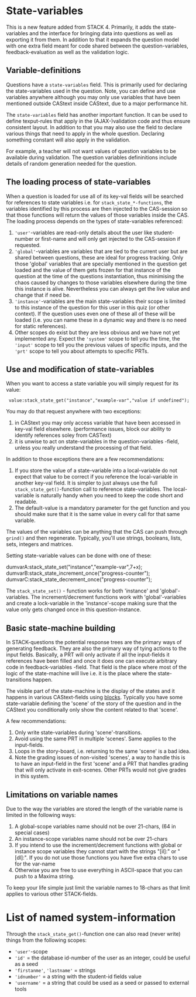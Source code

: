# State-variables

This is a new feature added from STACK 4.  Primarily, it adds the state-variables and the interface for bringing data into questions
as well as exporting it from them. In addition to that it expands the question model with one extra field meant for code shared
between the question-variables, feedback-evaluation as well as the validation logic.

## Variable-definitions

Questions have a `state-variables` field.   This is primarily used for declaring the state-variables used in the question. Note, you
can define and use variables anywhere although you may only use variables that have been mentioned outside CAStext inside CAStext,
due to a major performance hit.

The `state-variables`  field has another important function. It can be used to define texput-rules that apply in the
(AJAX-)validation code and thus ensure consistent layout. In addition to that you may also use the field to declare various things
that need to apply in the whole question.  Declaring something constant will also apply in the validation.

For example, a teacher will not want values of question variables to be available during validation.  The question variables
defininitions include details of random generation needed for the question.

## The loading process of state-variables

When a question is loaded for use all of its key-val fields will be searched for references to state variables i.e. for
`stack_state_*-functions`, the variables identified by this process are then injected to the CAS-session so that those functions
will return the values of those variables inside the CAS. The loading process depends on the types of state-variables referenced:

1. `'user'`-variables are read-only details about the user like student-number or first-name and will only get injected to the
   CAS-session if requested.  
2. `'global'`-variables are variables that are tied to the current user but are shared between questions, these are ideal for
   progress tracking. Only those 'global' variables that are specially mentioned in the question get loaded and the value of them
   gets frozen for that instance of the question at the time of the questions instantiation, thus minimising the chaos caused by
   changes to those variables elsewhere during the time this instance is alive. Nevertheless you can always get the live value and
   change that if need be.
3. `'instance'`-variables are the main state-variables their scope is limited to this instance of the question for this user in this
   quiz (or other context). If the question uses even one of these all of these will be loaded (i.e. you can name these in a dynamic
   way and there is no need for static references).
4. Other scopes do exist but they are less obvious and we have not yet implemented any. Expect the `'system'` scope to tell you the
   time, the `'input'` scope to tell you the previous values of specific inputs, and the `'prt'` scope to tell you about attempts to
   specific PRTs.


## Use and modification of state-variables

When you want to access a state variable you will simply request for its value:

     value:stack_state_get("instance","example-var","value if undefined");

You may do that request anywhere with two exceptions:
 1. in CAStext you may only access variable that have been accessed in key-val field elsewhere. (performance issues, block our
    ability to identify references soley from CASText)
 2. it is unwise to act on state-variables in the question-variables -field, unless you really understand the processing of that
    field.

In addition to those exceptions there are a few recommendations:
 1. If you store the value of a state-variable into a local-variable do not expect that value to be correct if you reference the
    local-variable in another key-val field. It is simpler to just always use the full `stack_state_get()`-function call to
    reference state-variables. The local-variable is naturally handy when you need to keep the code short and readable.
 2. The default-value is a mandatory parameter for the get function and you should make sure that it is the same value in every call
    for that same variable.

The values of the variables can be anything that the CAS can push through `grind()` and then regenerate. Typically, you'll use
strings, booleans, lists, sets, integers and matrices.

Setting state-variable values can be done with one of these:

   dumvarA:stack_state_set("instance","example-var",7+x);
   dumvarB:stack_state_increment_once("progress-counter");
   dumvarC:stack_state_decrement_once("progress-counter");

The `stack_state_set()` - function works for both 'instance' and 'global'-variables. The increment/decrement functions work with
'global'-variables and create a lock-variable in the 'instance'-scope making sure that the value only gets changed once in this
question-instance.


## Basic state-machine building

In STACK-questions the potential response trees are the primary ways of generating feedback. They are also the primary way of tying
actions to the input fields. Basically, a PRT will only activate if all the input-fields it references have been filled and once it
does one can execute arbitrary code in feedback-variables -field. That field is the place where most of the logic of the
state-machine will live i.e. it is the place where the state-transitions happen.

The visible part of the state-machine is the display of the states and it happens in various CAStext-fields using
[blocks](Question_blocks.md). Typically you have some state-variable defining the 'scene' of the story of the question and in the
CAStext you conditionally only show the content related to that 'scene'.

A few recommendations:
 1. Only write state-variables during 'scene'-transitions.
 2. Avoid using the same PRT in multiple 'scenes'. Same applies to the input-fields.
 3. Loops in the story-board, i.e. returning to the same 'scene' is a bad idea.
 4. Note the grading issues of non-visited 'scenes', a way to handle this is to have an input-field in the first 'scene' and a PRT
    that handles grading that will only activate in exit-scenes. Other PRTs would not give grades in this system.


## Limitations on variable names

Due to the way the variables are stored the length of the variable name is limited in the following ways:

 1. A global-scope variables name should not be over 21-chars, (64 in special cases)
 2. An instance-scope variables name should not be over 21-chars
 3. If you intend to use the increment/decrement functions with global or instance scope variables they cannot start with the
    strings "[il]:" or "[dl]:". If you do not use those functions you have five extra chars to use for the var-name
 4. Otherwise you are free to use everything in ASCII-space that you can push to a Maxima string.

To keep your life simple just limit the variable names to 18-chars as that limit applies to various other STACK-fields.


# List of named system-information

Through the `stack_state_get()`-function one can also read (never write) things from the following scopes:

* `'user'`-scope
 * `'id'` = the database id-number of the user as an integer, could be useful as a seed
 * `'firstanme'`, `'lastname'` = strings
 * `'idnumber'` = a string with the student-id fields value
 * `'username'` = a string that could be used as a seed or passed to external tools
